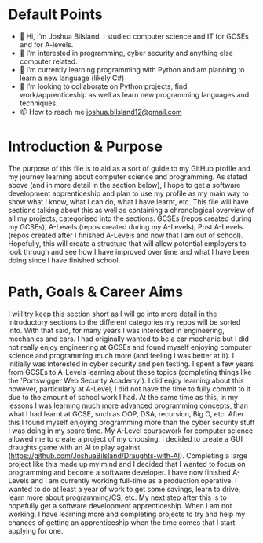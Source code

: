 # Default Points
- 👋 Hi, I’m Joshua Bilsland. I studied computer science and IT for GCSEs and for A-levels.
- 👀 I’m interested in programming, cyber security and anything else computer related.
- 🌱 I’m currently learning programming with Python and am planning to learn a new language (likely C#)
- 💞️ I’m looking to collaborate on Python projects, find work/apprenticeship as well as learn new programming languages and techniques.
- 📫 How to reach me joshua.bilsland12@gmail.com

# Introduction & Purpose
The purpose of this file is to aid as a sort of guide to my GitHub profile and my journey learning about computer science and programming. As stated above (and in more detail in the section below), I hope to get a software development apprenticeship and plan to use my profile as my main way to show what I know, what I can do, what I have learnt, etc. This file will have sections talking about this as well as containing a chronological overview of all my projects, categorised into the sections: GCSEs (repos created during my GCSEs), A-Levels (repos created during my A-Levels), Post A-Levels (repos created after I finished A-Levels and now that I am out of school). Hopefully, this will create a structure that will allow potential employers to look through and see how I have improved over time and what I have been doing since I have finished school.

# Path, Goals & Career Aims
I will try keep this section short as I will go into more detail in the introductory sections to the different categories my repos will be sorted into. With that said, for many years I was interested in engineering, mechanics and cars. I had originally wanted to be a car mechanic but I did not really enjoy engineering at GCSEs and found myself enjoying computer science and programming much more (and feeling I was better at it). I initially was interested in cyber security and pen testing. I spent a few years from GCSEs to A-Levels learning about these topics (completing things like the 'Portswigger Web Security Academy'). I did enjoy learning about this however, particularly at A-Level, I did not have the time to fully commit to it due to the amount of school work I had. At the same time as this, in my lessons I was learning much more advanced programming concepts, than what I had learnt at GCSE, such as OOP, DSA, recursion, Big O, etc. After this I found myself enjoying programming more than the cyber security stuff I was doing in my spare time. My A-Level coursework for computer science allowed me to create a project of my choosing. I decided to create a GUI draughts game with an AI to play against (https://github.com/JoshuaBilsland/Draughts-with-AI). Completing a large project like this made up my mind and I decided that I wanted to focus on programming and become a software developer. I have now finished A-Levels and I am currently working full-time as a production operative. I wanted to do at least a year of work to get some savings, learn to drive, learn more about programming/CS, etc. My next step after this is to hopefully get a software development apprenticeship. When I am not working, I have learning more and completing projects to try and help my chances of getting an apprenticeship when the time comes that I start applying for one.